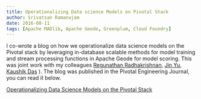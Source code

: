 ```yaml
---
title: Operationalizing Data science Models on Pivotal Stack
author: Srivatsan Ramanujam
date: 2016-08-11
tags: [Apache MADlib, Apache Geode, Greenplum, Cloud Foundry]
---
```


I co-wrote a blog on how we operationalize data science models on the Pivotal stack by leveraging in-database scalable methods for model training and stream processing functions in Apache Geode for model scoring. This was joint work with my colleagues [Regunathan Radhakrishnan](https://www.linkedin.com/in/regu-radhakrishnan-4b76bb1), [Jin Yu](https://au.linkedin.com/in/jin-yu-24412838), [Kaushik Das](https://www.linkedin.com/in/kadas) ). The blog was published in the Pivotal Engineering Journal, you can read it below.

[Operationalizing Data Science Models on the Pivotal Stack](http://engineering.pivotal.io/post/operationalizing-datascience-models-on-pivotal-stack/)

